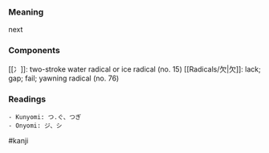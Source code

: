 ### Meaning

next

### Components

[[冫]]: two-stroke water radical or ice radical (no. 15) [[Radicals/欠|欠]]: lack; gap; fail; yawning radical (no. 76)

### Readings

```
- Kunyomi: つ.ぐ、つぎ
- Onyomi: ジ、シ
```

#kanji